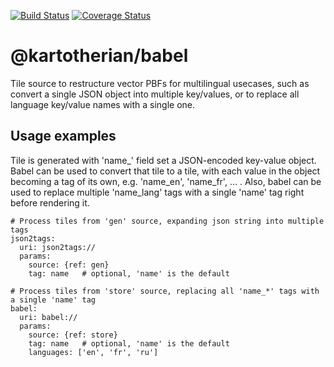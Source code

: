 [![Build Status](https://travis-ci.org/kartotherian/babel.svg?branch=master)](https://travis-ci.org/kartotherian/babel)
[![Coverage Status](https://coveralls.io/repos/github/kartotherian/babel/badge.svg)](https://coveralls.io/github/kartotherian/babel)

# @kartotherian/babel
Tile source to restructure vector PBFs for multilingual usecases, such as convert a single JSON object into multiple key/values, or to replace all language key/value names with a single one.  

## Usage examples

Tile is generated with 'name_' field set a JSON-encoded key-value object.
Babel can be used to convert that tile to a tile, with each value in the object becoming
a tag of its own, e.g. 'name_en', 'name_fr', ... . Also, babel can be used to replace
multiple 'name_lang' tags with a single 'name' tag right before rendering it.

```
# Process tiles from 'gen' source, expanding json string into multiple tags
json2tags:
  uri: json2tags://
  params:
    source: {ref: gen}
    tag: name   # optional, 'name' is the default
```


```
# Process tiles from 'store' source, replacing all 'name_*' tags with a single 'name' tag
babel:
  uri: babel://
  params:
    source: {ref: store}
    tag: name   # optional, 'name' is the default
    languages: ['en', 'fr', 'ru']
```
